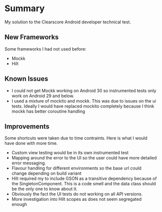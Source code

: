 # Summary

My solution to the Clearscore Android developer technical test.

## New Frameworks

Some frameworks I had not used before:

* Mockk
* Hilt

## Known Issues

* I could not get Mockk working on Android 30 so instrumented tests only work on Android 29 and below.
* I used a mixture of mockito and mockk. This was due to issues on the ui tests. Ideally I would 
have replaced mockito completely because I think mockk has better coroutine handling

## Improvements

Some shortcuts were taken due to time contraints. Here is what I would have done with more time.

* Custom view testing would be in its own instrumented test
* Mapping around the error to the UI so the user could have more detailed error messaging.
* Flavour handling for different environments so the base url could change depending on build variant
* Hilt required my to include GSON as a transitive dependency because of the SingletonComponent. This
is a code smell and the data class should be the only one to know about it.
* Obviously the fact the UI tests do not working on all API versions.
* More investigation into Hilt scopes as does not seem segregated enough